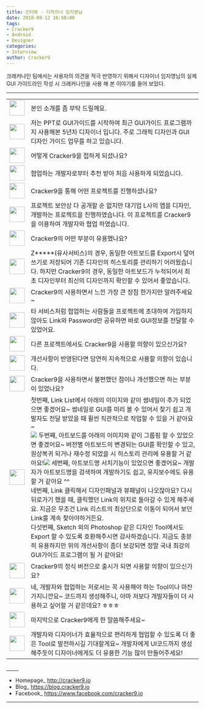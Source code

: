 ```yaml
---
title: 인터뷰 - 디자이너 임지영님
date: 2018-09-12 16:58:00
tags: 
- Cracker9
- Android
- Designer
categories:
- Interview
author: Cracker9
---
```


크래커나인 팀에서는 사용자의 의견을 적극 반영하기 위해서 디자이너 임지영님의 실제 GUI 가이드라인 작성 시 크래커나인을 사용 해 본 이야기를 들어 보았다.

***

<table class="interview-table"><tr><td><img src="/img/User_interview_jiyoung_lim/cracker9.png" width=40 height=40></td><td>  본인 소개를 좀 부탁 드릴께요.</td></tr><tr><td><img src="/img/User_interview_jiyoung_lim/Ans.png" width=40 height=40> </td><td>저는 PPT로 GUI가이드를 시작하여 최근 GUI가이드 프로그램까지 사용해본 5년차 디자이너 입니다. 주로 그래픽 디자인과 GUI 디자인 가이드 업무를 하고 있습니다.</td></tr><tr><td><img src="/img/User_interview_jiyoung_lim/cracker9.png" width=40 height=40> </td><td>어떻게 Cracker9을 접하게 되셨나요?</td></tr><tr><td><img src="/img/User_interview_jiyoung_lim/Ans.png" width=40 height=40></td><td>협업하는 개발자로부터 추천 받아 처음 사용하게 되었습니다.</td></tr><tr><td><img src="/img/User_interview_hyoungil_Park/cracker9.png" width=40 height=40> </td><td>Cracker9을 통해 어떤 프로젝트를 진행하셨나요?</td></tr><tr><td><img src="/img/User_interview_jiyoung_lim/Ans.png"  width=40 height=40></td><td> 프로젝트 보안상 다 공개할 순 없지만 대기업 L사의 앱을 디자인, 개발하는 프로젝트을 진행하였습니다. 이 프로젝트를 Cracker9을 이용하여 개발자와 협업 하였습니다.</td></tr><tr><td><img src="/img/User_interview_jiyoung_lim/cracker9.png" width=40 height=40> </td><td> Cracker9의 어떤 부분이 유용했나요?</td></tr><tr><td><img src="/img/User_interview_jiyoung_lim/Ans.png"  width=40 height=40></td><td> Z*****(유사서비스)의 경우, 동일한 아트보드를 Export시 덮어쓰기로 저장되어 기존 디자인의 히스토리를 관리하기 어려웠습니다. 하지만 Cracker9의 경우, 동일한 아트보드가 누적되어서 최초 디자인부터 최신의 디자인까지 확인할 수 있어서 좋았습니다.</td></tr><tr><td><img src="/img/User_interview_jiyoung_lim/cracker9.png" width=40 height=40> </td><td> Cracker9의 사용하면서 느낀 가장 큰 장점 한가지만 알려주세요~</td></tr><tr><td><img src="/img/User_interview_jiyoung_lim/Ans.png"  width=40 height=40></td><td> 타 서비스처럼 협업하는 사람들을 프로젝트에 초대하여 가입하지 않아도 Link와 Password만 공유하면 바로 GUI정보를 전달할 수 있었어요.</td></tr><tr><td><img src="/img/User_interview_jiyoung_lim/cracker9.png" width=40 height=40> </td><td> 다른 프로젝트에서도 Cracker9을 사용할 의향이 있으신가요?</td></tr><tr><td><img src="/img/User_interview_jiyoung_lim/Ans.png"  width=40 height=40></td><td> 개선사항이 반영된다면 당연히 지속적으로 사용할 의향이 있습니다.</td></tr><tr><td><img src="/img/User_interview_jiyoung_lim/cracker9.png" width=40 height=40> </td><td> Cracker9을 사용하면서 불편했던 점이나 개선했으면 하는 부분이 있었나요?</td></tr><tr><td><img src="/img/User_interview_jiyoung_lim/Ans.png"  width=40 height=40></td><td> 첫번째, Link List에서 아래의 이미지와 같이 썸네일이 추가 되었으면 좋겠어요~ 썸네일로 GUI를 미리 볼 수 있어서 찾기 쉽고 개발자도 전달 받았을 때 휠씬 직관적으로 작업할 수 있을 거 같아요~<br>
<img src="/img/User_interview_jiyoung_lim/1.png">
두번째, 아트보드를 아래의 이미지와 같이 그룹핑 할 수 있었으면 좋겠어요~ 버전별 아트보드의 변경되는 GUI를 확인할 수 있고, 원상복귀 되거나 재수정 되었을 시 히스토리 관리에 유용할 거 같아요!<img src="/img/User_interview_jiyoung_lim/2.png">
세번째, 아트보드명 서치기능이 있었으면 좋겠어요~ 개발자가 아트보드명을 검색하여 개발하기도 쉽고, 유지보수에도 유용할 거 같아요 ^^ <br>
네번째, Link 클릭해서 디자인패널과 뷰패널이 나오잖아요? 다시 뒤로가기 했을 때, 클릭했던 Link의 위치로 돌아갈 수 있게 해주세요. 지금은 무조건 Link 리스트의 최상단으로 이동이 되어서 보던 Link를 계속 찾아야하거든요.<br>
다섯번째, Sketch 외의 Photoshop 같은 디자인 Tool에서도 Export 할 수 있도록 호환해주시면 감사하겠습니다.
지금도 충분히 유용하지만 위의 개선사항이 좀더 보강되면 정말 국내 최강의 GUI가이드 프로그램이 될 거 같아요!</td></tr><tr><td><img src="/img/User_interview_jiyoung_lim/cracker9.png" width=40 height=40></td><td>Cracker9의 정식 버전으로 출시가 되면 사용할 의향이 있으신가요?</td></tr><tr><td><img src="/img/User_interview_jiyoung_lim/Ans.png"  width=40 height=40></td><td> 네, 개발자와 협업하는 저로서는 꼭 사용해야 하는 Tool이나 마찬가지니깐요~ 코드까지 생성해주니, 아마 저보다 개발자들이 더 사용하고 싶어할 거 같은데요? ㅎㅎㅎ</td></tr><tr><td><img src="/img/User_interview_jiyoung_lim/cracker9.png" width=40 height=40> </td><td> 마지막으로 Cracker9에게 한 말씀해주세요~</td></tr><tr><td><img src="/img/User_interview_jiyoung_lim/Ans.png"  width=40 height=40></td><td> 개발자와 디자이너가 효율적으로 편리하게 협업할 수 있도록 더 좋은 Tool로 발전하시길 기대할게요~ 개발자에게 UI코드까지 생성해주듯이 디자이너에게도 더 유용한 기능 많이 만들어주세요!</td></tr></table>
_____

* Homepage_ http://cracker9.io
* Blog_ https://blog.cracker9.io
* Facebook_ https://www.facebook.com/cracker9.io

_____